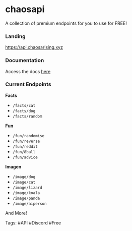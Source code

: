 # chaosapi
A collection of premium endpoints for you to use for FREE!

### Landing
https://api.chaosarising.xyz

### Documentation
Access the docs [here](https://api.chaosarising.xyz)


### Current Endpoints

**Facts**
* `/facts/cat`
* `/facts/dog`
* `/facts/random`

**Fun**
* `/fun/randomise`
* `/fun/reverse`
* `/fun/reddit`
* `/fun/8ball`
* `/fun/advice`

**Imagen**
* `/image/dog`
* `/image/cat`
* `/image/lizard`
* `/image/koala`
* `/image/panda`
* `/image/aiperson`

And More!


Tags:
#API #Discord #Free

